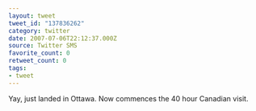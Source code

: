```yaml
---
layout: tweet
tweet_id: "137836262"
category: twitter
date: 2007-07-06T22:12:37.000Z
source: Twitter SMS
favorite_count: 0
retweet_count: 0
tags:
- tweet
---
```


Yay, just landed in Ottawa. Now commences the 40 hour Canadian visit.
